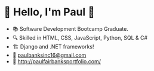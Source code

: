 #  👋  Hello, I'm Paul 👋


- 📚 Software Development Bootcamp Graduate.
- 🔍 Skilled in HTML, CSS, JavaScript, Python, SQL & C#
- 🏗 Django and .NET frameworks!
- 📧 paulbanksinc16@gmail.com
- 📍 http://paulfairbanksportfolio.com/

